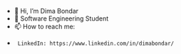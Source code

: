 - 👋 Hi, I’m Dima Bondar
- 🌱 Software Engineering Student
- 📫 How to reach me:
-      LinkedIn: https://www.linkedin.com/in/dimabondar/

<!---
further addition to this document should contain: 
- Personal website link
- Business inquaries email
- Information about my biggest projects in the title
--->
